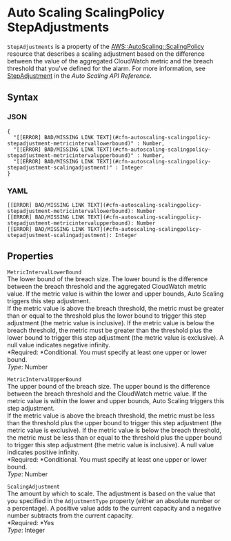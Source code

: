 # Auto Scaling ScalingPolicy StepAdjustments<a name="aws-properties-autoscaling-scalingpolicy-stepadjustments"></a>

`StepAdjustments` is a property of the [AWS::AutoScaling::ScalingPolicy](aws-properties-as-policy.md) resource that describes a scaling adjustment based on the difference between the value of the aggregated CloudWatch metric and the breach threshold that you've defined for the alarm\. For more information, see [StepAdjustment](http://docs.aws.amazon.com/AutoScaling/latest/APIReference/API_StepAdjustment.html) in the *Auto Scaling API Reference*\.

## Syntax<a name="w3ab2c21c14c99b5"></a>

### JSON<a name="aws-properties-autoscaling-scalingpolicy-stepadjustments-syntax.json"></a>

```
{
  "[[ERROR] BAD/MISSING LINK TEXT](#cfn-autoscaling-scalingpolicy-stepadjustment-metricintervallowerbound)" : Number,
  "[[ERROR] BAD/MISSING LINK TEXT](#cfn-autoscaling-scalingpolicy-stepadjustment-metricintervalupperbound)" : Number,
  "[[ERROR] BAD/MISSING LINK TEXT](#cfn-autoscaling-scalingpolicy-stepadjustment-scalingadjustment)" : Integer
}
```

### YAML<a name="aws-properties-autoscaling-scalingpolicy-stepadjustments-syntax.yaml"></a>

```
[[ERROR] BAD/MISSING LINK TEXT](#cfn-autoscaling-scalingpolicy-stepadjustment-metricintervallowerbound): Number
[[ERROR] BAD/MISSING LINK TEXT](#cfn-autoscaling-scalingpolicy-stepadjustment-metricintervalupperbound): Number
[[ERROR] BAD/MISSING LINK TEXT](#cfn-autoscaling-scalingpolicy-stepadjustment-scalingadjustment): Integer
```

## Properties<a name="w3ab2c21c14c99b7"></a>

`MetricIntervalLowerBound`  
The lower bound of the breach size\. The lower bound is the difference between the breach threshold and the aggregated CloudWatch metric value\. If the metric value is within the lower and upper bounds, Auto Scaling triggers this step adjustment\.  
If the metric value is above the breach threshold, the metric must be greater than or equal to the threshold plus the lower bound to trigger this step adjustment \(the metric value is inclusive\)\. If the metric value is below the breach threshold, the metric must be greater than the threshold plus the lower bound to trigger this step adjustment \(the metric value is exclusive\)\. A null value indicates negative infinity\.  
*Required: *Conditional\. You must specify at least one upper or lower bound\.  
*Type*: Number

`MetricIntervalUpperBound`  
The upper bound of the breach size\. The upper bound is the difference between the breach threshold and the CloudWatch metric value\. If the metric value is within the lower and upper bounds, Auto Scaling triggers this step adjustment\.  
If the metric value is above the breach threshold, the metric must be less than the threshold plus the upper bound to trigger this step adjustment \(the metric value is exclusive\)\. If the metric value is below the breach threshold, the metric must be less than or equal to the threshold plus the upper bound to trigger this step adjustment \(the metric value is inclusive\)\. A null value indicates positive infinity\.  
*Required: *Conditional\. You must specify at least one upper or lower bound\.  
*Type*: Number

`ScalingAdjustment`  
The amount by which to scale\. The adjustment is based on the value that you specified in the `AdjustmentType` property \(either an absolute number or a percentage\)\. A positive value adds to the current capacity and a negative number subtracts from the current capacity\.  
*Required: *Yes  
*Type*: Integer
